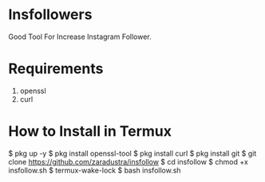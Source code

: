 # Insfollowers
Good Tool For Increase Instagram Follower.

# Requirements
1. openssl
2. curl
# How to Install in Termux
$ pkg up -y
$ pkg install openssl-tool
$ pkg install curl
$ pkg install git
$ git clone https://github.com/zaradustra/insfollow
$ cd insfollow
$ chmod +x insfollow.sh
$ termux-wake-lock
$ bash insfollow.sh
